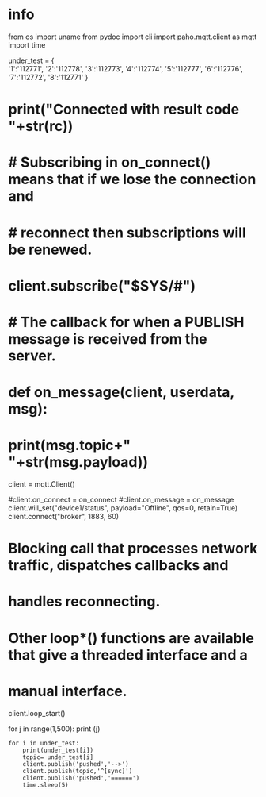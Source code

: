 # info


from os import uname
from pydoc import cli
import paho.mqtt.client as mqtt
import time



under_test = {  
   	'1':'112771', 
	'2':'112778',
	'3':'112773',
	'4':'112774', 
	'5':'112777',
	'6':'112776', 
	'7':'112772', 
	'8':'112771' 
}


#     print("Connected with result code "+str(rc))

#     # Subscribing in on_connect() means that if we lose the connection and
#     # reconnect then subscriptions will be renewed.
#     client.subscribe("$SYS/#")

# # The callback for when a PUBLISH message is received from the server.
# def on_message(client, userdata, msg):
#     print(msg.topic+" "+str(msg.payload))

client = mqtt.Client()

#client.on_connect = on_connect
#client.on_message = on_message
client.will_set("device1/status", payload="Offline", qos=0, retain=True)
client.connect("broker", 1883, 60)

# Blocking call that processes network traffic, dispatches callbacks and
# handles reconnecting.
# Other loop*() functions are available that give a threaded interface and a
# manual interface.
client.loop_start()

for j in range(1,500):
    print (j)

    for i in under_test:
        print(under_test[i])
        topic= under_test[i]
        client.publish('pushed','-->')
        client.publish(topic,'^[sync]')
        client.publish('pushed','======')
        time.sleep(5)


